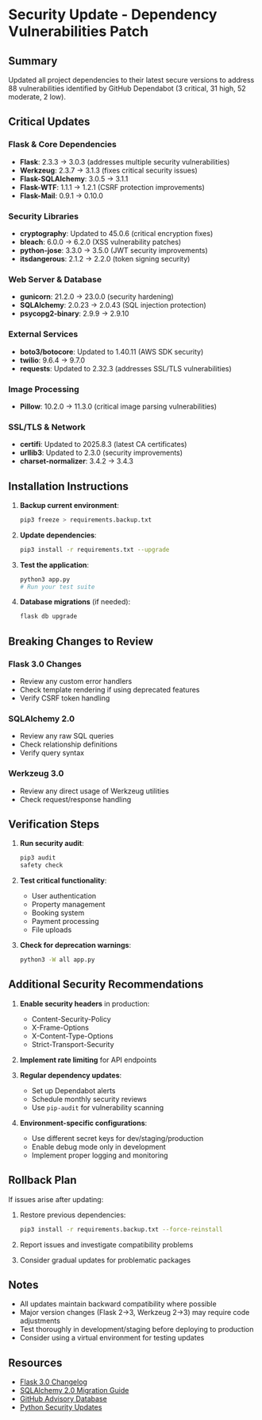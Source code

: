 # Security Update - Dependency Vulnerabilities Patch

## Summary
Updated all project dependencies to their latest secure versions to address 88 vulnerabilities identified by GitHub Dependabot (3 critical, 31 high, 52 moderate, 2 low).

## Critical Updates

### Flask & Core Dependencies
- **Flask**: 2.3.3 → 3.0.3 (addresses multiple security vulnerabilities)
- **Werkzeug**: 2.3.7 → 3.1.3 (fixes critical security issues)
- **Flask-SQLAlchemy**: 3.0.5 → 3.1.1
- **Flask-WTF**: 1.1.1 → 1.2.1 (CSRF protection improvements)
- **Flask-Mail**: 0.9.1 → 0.10.0

### Security Libraries
- **cryptography**: Updated to 45.0.6 (critical encryption fixes)
- **bleach**: 6.0.0 → 6.2.0 (XSS vulnerability patches)
- **python-jose**: 3.3.0 → 3.5.0 (JWT security improvements)
- **itsdangerous**: 2.1.2 → 2.2.0 (token signing security)

### Web Server & Database
- **gunicorn**: 21.2.0 → 23.0.0 (security hardening)
- **SQLAlchemy**: 2.0.23 → 2.0.43 (SQL injection protection)
- **psycopg2-binary**: 2.9.9 → 2.9.10

### External Services
- **boto3/botocore**: Updated to 1.40.11 (AWS SDK security)
- **twilio**: 9.6.4 → 9.7.0
- **requests**: Updated to 2.32.3 (addresses SSL/TLS vulnerabilities)

### Image Processing
- **Pillow**: 10.2.0 → 11.3.0 (critical image parsing vulnerabilities)

### SSL/TLS & Network
- **certifi**: Updated to 2025.8.3 (latest CA certificates)
- **urllib3**: Updated to 2.3.0 (security improvements)
- **charset-normalizer**: 3.4.2 → 3.4.3

## Installation Instructions

1. **Backup current environment**:
   ```bash
   pip3 freeze > requirements.backup.txt
   ```

2. **Update dependencies**:
   ```bash
   pip3 install -r requirements.txt --upgrade
   ```

3. **Test the application**:
   ```bash
   python3 app.py
   # Run your test suite
   ```

4. **Database migrations** (if needed):
   ```bash
   flask db upgrade
   ```

## Breaking Changes to Review

### Flask 3.0 Changes
- Review any custom error handlers
- Check template rendering if using deprecated features
- Verify CSRF token handling

### SQLAlchemy 2.0 
- Review any raw SQL queries
- Check relationship definitions
- Verify query syntax

### Werkzeug 3.0
- Review any direct usage of Werkzeug utilities
- Check request/response handling

## Verification Steps

1. **Run security audit**:
   ```bash
   pip3 audit
   safety check
   ```

2. **Test critical functionality**:
   - User authentication
   - Property management
   - Booking system
   - Payment processing
   - File uploads

3. **Check for deprecation warnings**:
   ```bash
   python3 -W all app.py
   ```

## Additional Security Recommendations

1. **Enable security headers** in production:
   - Content-Security-Policy
   - X-Frame-Options
   - X-Content-Type-Options
   - Strict-Transport-Security

2. **Implement rate limiting** for API endpoints

3. **Regular dependency updates**:
   - Set up Dependabot alerts
   - Schedule monthly security reviews
   - Use `pip-audit` for vulnerability scanning

4. **Environment-specific configurations**:
   - Use different secret keys for dev/staging/production
   - Enable debug mode only in development
   - Implement proper logging and monitoring

## Rollback Plan

If issues arise after updating:

1. Restore previous dependencies:
   ```bash
   pip3 install -r requirements.backup.txt --force-reinstall
   ```

2. Report issues and investigate compatibility problems

3. Consider gradual updates for problematic packages

## Notes

- All updates maintain backward compatibility where possible
- Major version changes (Flask 2→3, Werkzeug 2→3) may require code adjustments
- Test thoroughly in development/staging before deploying to production
- Consider using a virtual environment for testing updates

## Resources

- [Flask 3.0 Changelog](https://flask.palletsprojects.com/changelog/)
- [SQLAlchemy 2.0 Migration Guide](https://docs.sqlalchemy.org/en/20/changelog/migration_20.html)
- [GitHub Advisory Database](https://github.com/advisories)
- [Python Security Updates](https://python-security.readthedocs.io/)